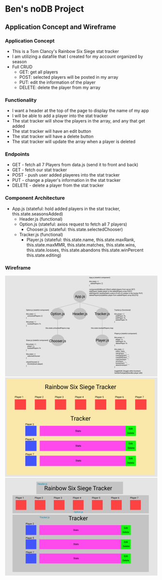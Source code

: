# Ben's noDB Project

## Application Concept and Wireframe

### Application Concept
- This is a Tom Clancy's Rainbow Six Siege stat tracker
- I am utilizing a datafile that I created for my account organized by season
- Full CRUD
    - GET: get all players
    - POST: selected players will be posted in my array
    - PUT: edit the information of the player
    - DELETE: delete the player from my array

### Functionality
- I want a header at the top of the page to display the name of my app
- I will be able to add a player into the stat tracker
- The stat tracker will show the players in the array, and any that get added
- The stat tracker will have an edit button
- The stat tracker will have a delete button
- The stat tracker will update the array when a player is deleted

### Endpoints
- GET - fetch all 7 Players from data.js (send it to front and back)
- GET - fetch our stat tracker
- POST - push user added playeres into the stat tracker
- PUT - change a player's information in the stat tracker
- DELETE - delete a player from the stat tracker

### Component Architecture
- App.js (stateful: hold added players in the stat tracker, this.state.seasonsAdded)
    - Header.js (functional)
    - Option.js (stateful: axios request to fetch all 7 players)
        - Chooser.js (stateful: this.state.selectedChooser)
    - Tracker.js (functional)
        - Player.js (stateful: this.state.name, this.state.maxRank, this.state.maxMMR, this.state.matches, this.state.wins, this.state.losses, this.state.abandons this.state.winPercent this.state.editing)

### Wireframe
<img src="./screenshots/Capture3.PNG"/>
<img src="./screenshots/Capture2.PNG"/>
<img src="./screenshots/Capture1.PNG"/>